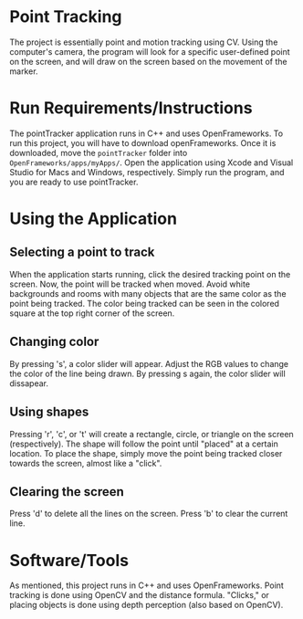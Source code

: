 # Point Tracking

The project is essentially point and motion tracking using CV. Using the computer's camera, the program will look for a specific user-defined point on the screen, and will draw on the screen based on the movement of the marker.

# Run Requirements/Instructions

The pointTracker application runs in C++ and uses OpenFrameworks. To run this project, you will have to download openFrameworks. Once it is downloaded, move the `pointTracker` folder into `OpenFrameworks/apps/myApps/`. Open the application using Xcode and Visual Studio for Macs and Windows, respectively. Simply run the program, and you are ready to use pointTracker.

# Using the Application

## Selecting a point to track
When the application starts running, click the desired tracking point on the screen. Now, the point will be tracked when moved. Avoid white backgrounds and rooms with many objects that are the same color as the point being tracked. The color being tracked can be seen in the colored square at the top right corner of the screen.

## Changing color
By pressing 's', a color slider will appear. Adjust the RGB values to change the color of the line being drawn. By pressing s again, the color slider will dissapear.

## Using shapes
Pressing 'r', 'c', or 't' will create a rectangle, circle, or triangle on the screen (respectively). The shape will follow the point until "placed" at a certain location. To place the shape, simply move the point being tracked closer towards the screen, almost like a "click".

## Clearing the screen
Press 'd' to delete all the lines on the screen. Press 'b' to clear the current line.

# Software/Tools

As mentioned, this project runs in C++ and uses OpenFrameworks. Point tracking is done using OpenCV and the distance formula. "Clicks," or placing objects is done using depth perception (also based on OpenCV).
